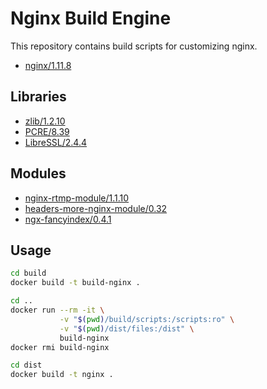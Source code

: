 # Nginx Build Engine

This repository contains build scripts for customizing nginx.

* [nginx/1.11.8](http://nginx.org/)

## Libraries

* [zlib/1.2.10](http://zlib.net/)
* [PCRE/8.39](http://www.pcre.org/)
* [LibreSSL/2.4.4](http://www.libressl.org/)

## Modules

* [nginx-rtmp-module/1.1.10](https://github.com/arut/nginx-rtmp-module)
* [headers-more-nginx-module/0.32](https://github.com/openresty/headers-more-nginx-module)
* [ngx-fancyindex/0.4.1](https://github.com/aperezdc/ngx-fancyindex)

## Usage

``` bash
cd build
docker build -t build-nginx .

cd ..
docker run --rm -it \
           -v "$(pwd)/build/scripts:/scripts:ro" \
           -v "$(pwd)/dist/files:/dist" \
           build-nginx
docker rmi build-nginx

cd dist
docker build -t nginx .
```
